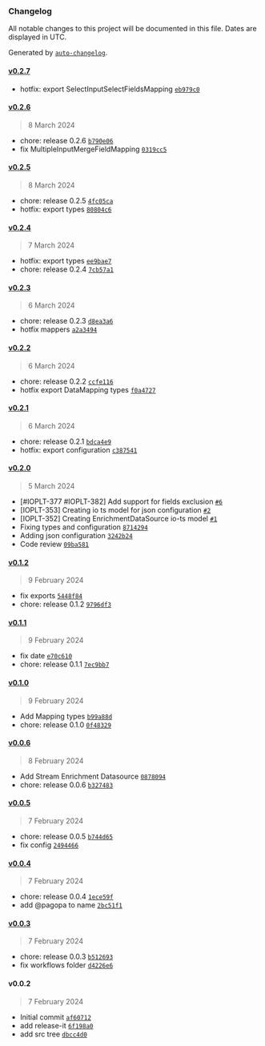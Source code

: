 ### Changelog

All notable changes to this project will be documented in this file. Dates are displayed in UTC.

Generated by [`auto-changelog`](https://github.com/CookPete/auto-changelog).

#### [v0.2.7](https://github.com/pagopa/data-indexer-commons/compare/v0.2.6...v0.2.7)

- hotfix: export SelectInputSelectFieldsMapping [`eb979c0`](https://github.com/pagopa/data-indexer-commons/commit/eb979c032396d41bf0bc815f70e8a6df3caa910c)

#### [v0.2.6](https://github.com/pagopa/data-indexer-commons/compare/v0.2.5...v0.2.6)

> 8 March 2024

- chore: release 0.2.6 [`b790e06`](https://github.com/pagopa/data-indexer-commons/commit/b790e0609505bc783d72375490f50293b8261577)
- fix MultipleInputMergeFieldMapping [`0319cc5`](https://github.com/pagopa/data-indexer-commons/commit/0319cc5e0f06f69549da4055cdcf414680745268)

#### [v0.2.5](https://github.com/pagopa/data-indexer-commons/compare/v0.2.4...v0.2.5)

> 8 March 2024

- chore: release 0.2.5 [`4fc05ca`](https://github.com/pagopa/data-indexer-commons/commit/4fc05ca2fe2a9944bf9db8348c5b46e0f5e9a7a6)
- hotfix: export types [`80804c6`](https://github.com/pagopa/data-indexer-commons/commit/80804c6aacf063df2ad3a68706f2ee990563c2d8)

#### [v0.2.4](https://github.com/pagopa/data-indexer-commons/compare/v0.2.3...v0.2.4)

> 7 March 2024

- hotfix: export types [`ee9bae7`](https://github.com/pagopa/data-indexer-commons/commit/ee9bae79ec530f9bd520d5f63617eb1734c8e8a6)
- chore: release 0.2.4 [`7cb57a1`](https://github.com/pagopa/data-indexer-commons/commit/7cb57a1ec73d0f6383f8301c7515307461882662)

#### [v0.2.3](https://github.com/pagopa/data-indexer-commons/compare/v0.2.2...v0.2.3)

> 6 March 2024

- chore: release 0.2.3 [`d8ea3a6`](https://github.com/pagopa/data-indexer-commons/commit/d8ea3a69858ef6d9c0ce5992a03f969fefc31513)
- hotfix mappers [`a2a3494`](https://github.com/pagopa/data-indexer-commons/commit/a2a34944a4edb5a051f22b82f3f8ec2121242afd)

#### [v0.2.2](https://github.com/pagopa/data-indexer-commons/compare/v0.2.1...v0.2.2)

> 6 March 2024

- chore: release 0.2.2 [`ccfe116`](https://github.com/pagopa/data-indexer-commons/commit/ccfe116b249b67f11263fe9e4f9d9e27196b64fd)
- hotfix export DataMapping types [`f0a4727`](https://github.com/pagopa/data-indexer-commons/commit/f0a4727f13130ae744f52bd8c93dc4da17403e76)

#### [v0.2.1](https://github.com/pagopa/data-indexer-commons/compare/v0.2.0...v0.2.1)

> 6 March 2024

- chore: release 0.2.1 [`bdca4e9`](https://github.com/pagopa/data-indexer-commons/commit/bdca4e97467a361330eb0e73328dce684e43d0df)
- hotfix: export configuration [`c387541`](https://github.com/pagopa/data-indexer-commons/commit/c387541a336d98c60efe024ad2b7af8fd3681412)

#### [v0.2.0](https://github.com/pagopa/data-indexer-commons/compare/v0.1.2...v0.2.0)

> 5 March 2024

- [#IOPLT-377 #IOPLT-382] Add support for fields exclusion [`#6`](https://github.com/pagopa/data-indexer-commons/pull/6)
- [IOPLT-353] Creating io ts model for json configuration [`#2`](https://github.com/pagopa/data-indexer-commons/pull/2)
- [IOPLT-352] Creating EnrichmentDataSource io-ts model [`#1`](https://github.com/pagopa/data-indexer-commons/pull/1)
- Fixing types and configuration [`8714294`](https://github.com/pagopa/data-indexer-commons/commit/8714294bdf9312f6331af5ce4e40500092cb9280)
- Adding json configuration [`3242b24`](https://github.com/pagopa/data-indexer-commons/commit/3242b2485bfd83b5917a88562c727c744904907f)
- Code review [`09ba581`](https://github.com/pagopa/data-indexer-commons/commit/09ba581a12e5aef8db5eae92717c6e5b4c8cab58)

#### [v0.1.2](https://github.com/pagopa/data-indexer-commons/compare/v0.1.1...v0.1.2)

> 9 February 2024

- fix exports [`5448f84`](https://github.com/pagopa/data-indexer-commons/commit/5448f84561b81c1b7916c3419ddc907a3a0c31d5)
- chore: release 0.1.2 [`9796df3`](https://github.com/pagopa/data-indexer-commons/commit/9796df3252ece17378a01d6a06f2f1ebdca73669)

#### [v0.1.1](https://github.com/pagopa/data-indexer-commons/compare/v0.1.0...v0.1.1)

> 9 February 2024

- fix date [`e70c610`](https://github.com/pagopa/data-indexer-commons/commit/e70c610c305b7ccef41072005d3c0b3c3ea4c0f2)
- chore: release 0.1.1 [`7ec9bb7`](https://github.com/pagopa/data-indexer-commons/commit/7ec9bb7501f9e802ba9284b4cd1b92536ebb7c73)

#### [v0.1.0](https://github.com/pagopa/data-indexer-commons/compare/v0.0.6...v0.1.0)

> 9 February 2024

- Add Mapping types [`b99a88d`](https://github.com/pagopa/data-indexer-commons/commit/b99a88d0f2eab5ecb0ee740e7a20e9c0686bbcfe)
- chore: release 0.1.0 [`0f48329`](https://github.com/pagopa/data-indexer-commons/commit/0f48329359ee2376722801b73ce87732391d5bb5)

#### [v0.0.6](https://github.com/pagopa/data-indexer-commons/compare/v0.0.5...v0.0.6)

> 8 February 2024

- Add Stream Enrichment Datasource [`0878094`](https://github.com/pagopa/data-indexer-commons/commit/0878094e1299c544ce5be43b9cee7f4850f6b93d)
- chore: release 0.0.6 [`b327483`](https://github.com/pagopa/data-indexer-commons/commit/b3274832d35c8d174de0dbc5d05e24600b7b51f7)

#### [v0.0.5](https://github.com/pagopa/data-indexer-commons/compare/v0.0.4...v0.0.5)

> 7 February 2024

- chore: release 0.0.5 [`b744d65`](https://github.com/pagopa/data-indexer-commons/commit/b744d6552a99c733edb6ee6ab1d40b34b6059178)
- fix config [`2494466`](https://github.com/pagopa/data-indexer-commons/commit/2494466dfe9c86953bf0013dba0dcab67d6f38d9)

#### [v0.0.4](https://github.com/pagopa/data-indexer-commons/compare/v0.0.3...v0.0.4)

> 7 February 2024

- chore: release 0.0.4 [`1ece59f`](https://github.com/pagopa/data-indexer-commons/commit/1ece59fac088c696c1f9fc0ce22f10d41680a506)
- add @pagopa to name [`2bc51f1`](https://github.com/pagopa/data-indexer-commons/commit/2bc51f15970c595ed8926b9347658cebdd23516c)

#### [v0.0.3](https://github.com/pagopa/data-indexer-commons/compare/v0.0.2...v0.0.3)

> 7 February 2024

- chore: release 0.0.3 [`b512693`](https://github.com/pagopa/data-indexer-commons/commit/b51269381c9418bcc1693e368e900c17347bf2a5)
- fix workflows folder [`d4226e6`](https://github.com/pagopa/data-indexer-commons/commit/d4226e638564cf4d348a2d6bacaae94f8019ac2b)

#### v0.0.2

> 7 February 2024

- Initial commit [`af60712`](https://github.com/pagopa/data-indexer-commons/commit/af60712ee5a879abb1789e8096bf728d2e397f0f)
- add release-it [`6f198a0`](https://github.com/pagopa/data-indexer-commons/commit/6f198a075614b3a9c3b8c9cfcfd65cce028172b4)
- add src tree [`dbcc4d0`](https://github.com/pagopa/data-indexer-commons/commit/dbcc4d0354d8690104237436fe70ce8b49fedb9f)
